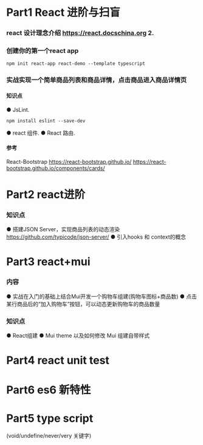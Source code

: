 # Part1 React 进阶与扫盲
### react 设计理念介绍 https://react.docschina.org 2. 
### 创建你的第⼀个react app 
```
npm init react-app react-demo --template typescript 
```
### 实战实现⼀个简单商品列表和商品详情，点击商品进⼊商品详情页  
####  知识点  
● JsLint. 
```
npm install eslint --save-dev
```
● react 组件. 
● React 路由. 

#### 参考 
React-Bootstrap 
https://react-bootstrap.github.io/ 
https://react-bootstrap.github.io/components/cards/ 

# Part2 react进阶
### 知识点 
● 搭建JSON Server，实现商品列表的动态渲染  https://github.com/typicode/json-server/ 
● 引⼊hooks 和 context的概念  

# Part3 react+mui 
### 内容 
● 实战在⼊门的基础上结合Mui开发⼀个购物车组建(购物车图标+商品数) 
● 点击某⾏商品后的“加⼊购物车”按钮，可以动态更新购物车的商品数量 
### 知识点 
● React组建
● Mui theme 以及如何修改 Mui 组建⾃带样式 


# Part4 react unit test 

# Part6 es6 新特性 


# Part5 type script 
(void/undefine/never/very 关键字)


